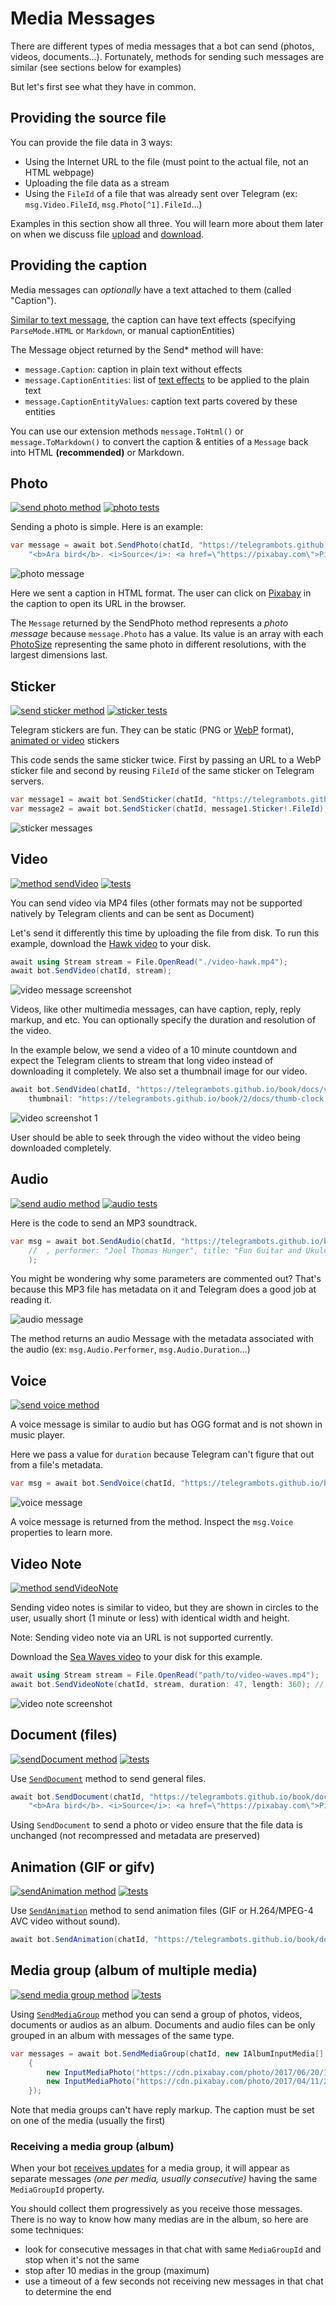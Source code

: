 ﻿# Media Messages

There are different types of media messages that a bot can send (photos, videos, documents...).
Fortunately, methods for sending such messages are similar (see sections below for examples)

But let's first see what they have in common.

## Providing the source file

You can provide the file data in 3 ways:
- Using the Internet URL to the file (must point to the actual file, not an HTML webpage)
- Uploading the file data as a stream
- Using the `FileId` of a file that was already sent over Telegram (ex: `msg.Video.FileId`, `msg.Photo[^1].FileId`...)

Examples in this section show all three.
You will learn more about them later on when we discuss file [upload](../../3/files/upload.md) and [download](../../3/files/download.md).

## Providing the caption

Media messages can _optionally_ have a text attached to them (called "Caption").

[Similar to text message](./), the caption can have text effects (specifying `ParseMode.HTML` or `Markdown`, or manual captionEntities)

The Message object returned by the Send* method will have:
- `message.Caption`: caption in plain text without effects
- `message.CaptionEntities`: list of [text effects](https://core.telegram.org/bots/api#messageentity) to be applied to the plain text
- `message.CaptionEntityValues`: caption text parts covered by these entities

You can use our extension methods `message.ToHtml()` or `message.ToMarkdown()` to convert the caption & entities of a `Message` back into HTML **(recommended)** or Markdown.


## Photo

[![send photo method](https://img.shields.io/badge/Bot_API_method-sendPhoto-blue.svg?style=flat-square)](https://core.telegram.org/bots/api#sendphoto)
[![photo tests](https://img.shields.io/badge/Examples-Photo_Messages-green.svg?style=flat-square)](https://github.com/TelegramBots/Telegram.Bot/blob/master/test/Telegram.Bot.Tests.Integ/Sending%20Messages/SendingPhotoMessageTests.cs)

Sending a photo is simple. Here is an example:

```csharp
var message = await bot.SendPhoto(chatId, "https://telegrambots.github.io/book/docs/photo-ara.jpg",
    "<b>Ara bird</b>. <i>Source</i>: <a href=\"https://pixabay.com\">Pixabay</a>", ParseMode.Html);
```
![photo message](../docs/shot-photo_msg.jpg)

Here we sent a caption in HTML format. The user can click on <u>[Pixabay](https://pixabay.com)</u> in the caption to open its URL in the browser.

The `Message` returned by the SendPhoto method represents a _photo message_ because `message.Photo` has a value.
Its value is an array with each  [PhotoSize](https://core.telegram.org/bots/api#photosize) representing the same photo in different resolutions, with the largest dimensions last.


## Sticker

[![send sticker method](https://img.shields.io/badge/Bot_API_method-sendSticker-blue.svg?style=flat-square)](https://core.telegram.org/bots/api#sendsticker)
[![sticker tests](https://img.shields.io/badge/Examples-Sticker_Messages-green.svg?style=flat-square)](https://github.com/TelegramBots/Telegram.Bot/blob/master/test/Telegram.Bot.Tests.Integ/Stickers/StickersTests.cs)

Telegram stickers are fun. They can be static (PNG or [WebP](https://developers.google.com/speed/webp/) format), [animated or video](https://core.telegram.org/stickers) stickers

This code sends the same sticker twice. First by passing an URL to a WebP sticker file
and second by reusing `FileId` of the same sticker on Telegram servers.

```csharp
var message1 = await bot.SendSticker(chatId, "https://telegrambots.github.io/book/docs/sticker-fred.webp");
var message2 = await bot.SendSticker(chatId, message1.Sticker!.FileId);
```
![sticker messages](../docs/shot-sticker_msgs.jpg)


## Video

[![method sendVideo](https://img.shields.io/badge/Bot_API_method-sendVideo-blue.svg?style=flat-square)](https://core.telegram.org/bots/api#sendvideo)
[![tests](https://img.shields.io/badge/Examples-Video_Messages-green.svg?style=flat-square)](https://github.com/TelegramBots/Telegram.Bot/blob/master/test/Telegram.Bot.Tests.Integ/Sending%20Messages/VideoMessageTests.cs)

You can send video via MP4 files (other formats may not be supported natively by Telegram clients and can be sent as Document)

Let's send it differently this time by uploading the file from disk.
To run this example, download the [Hawk video](https://telegrambots.github.io/book/docs/video-hawk.mp4) to your disk.

```csharp
await using Stream stream = File.OpenRead("./video-hawk.mp4");
await bot.SendVideo(chatId, stream);
```
![video message screenshot](../docs/shot-video.jpg)

Videos, like other multimedia messages, can have caption, reply, reply markup, and etc.
You can optionally specify the duration and resolution of the video.

In the example below, we send a video of a 10 minute countdown
and expect the Telegram clients to stream that long video instead of downloading it completely.
We also set a thumbnail image for our video.

```csharp
await bot.SendVideo(chatId, "https://telegrambots.github.io/book/docs/video-countdown.mp4",
    thumbnail: "https://telegrambots.github.io/book/2/docs/thumb-clock.jpg", supportsStreaming: true);
```

![video screenshot 1](../docs/shot-video_thumb1.jpg)

User should be able to seek through the video without the video being downloaded completely.


## Audio

[![send audio method](https://img.shields.io/badge/Bot_API_method-sendAudio-blue.svg?style=flat-square)](https://core.telegram.org/bots/api#sendaudio)
[![audio tests](https://img.shields.io/badge/Examples-Audio_Messages-green.svg?style=flat-square)](https://github.com/TelegramBots/Telegram.Bot/blob/master/test/Telegram.Bot.Tests.Integ/Sending%20Messages/AudioMessageTests.cs)

Here is the code to send an MP3 soundtrack.

```csharp
var msg = await bot.SendAudio(chatId, "https://telegrambots.github.io/book/docs/audio-guitar.mp3"
    //  , performer: "Joel Thomas Hunger", title: "Fun Guitar and Ukulele", duration: 91    // optional
    );
```

You might be wondering why some parameters are commented out?
That's because this MP3 file has metadata on it and Telegram does a good job at reading it.

![audio message](../docs/shot-audio_msg.jpg)

The method returns an audio Message with the metadata associated with the audio (ex: `msg.Audio.Performer`, `msg.Audio.Duration`...)


## Voice

[![send voice method](https://img.shields.io/badge/Bot_API_method-sendVoice-blue.svg?style=flat-square)](https://core.telegram.org/bots/api#sendvoice)

A voice message is similar to audio but has OGG format and is not shown in music player.

Here we pass a value for `duration` because Telegram can't figure that out from a file's metadata.

```csharp
var msg = await bot.SendVoice(chatId, "https://telegrambots.github.io/book/docs/voice-nfl_commentary.ogg", duration: 36);
```

![voice message](../docs/shot-voice_msg.jpg)

A voice message is returned from the method. Inspect the `msg.Voice` properties to learn more.


## Video Note

[![method sendVideoNote](https://img.shields.io/badge/Bot_API_method-sendVideoNote-blue.svg?style=flat-square)](https://core.telegram.org/bots/api#sendvideonote)

Sending video notes is similar to video, but they are shown in circles to the user, usually short (1 minute or less) with identical width and height.

Note: Sending video note via an URL is not supported currently.

Download the [Sea Waves video](https://telegrambots.github.io/book/docs/video-waves.mp4) to your disk for this example.

```csharp
await using Stream stream = File.OpenRead("path/to/video-waves.mp4");
await bot.SendVideoNote(chatId, stream, duration: 47, length: 360); // length = width = height
```
![video note screenshot](../docs/shot-video_note.jpg)


## Document (files)

[![sendDocument method](https://img.shields.io/badge/Bot_API_method-sendDocument-blue.svg?style=flat-square)](https://core.telegram.org/bots/api#senddocument)
[![tests](https://img.shields.io/badge/Examples-Document_Message-green.svg?style=flat-square)](https://github.com/TelegramBots/Telegram.Bot/blob/master/test/Telegram.Bot.Tests.Integ/Sending%20Messages/DocumentMessageTests.cs)

Use [`SendDocument`](https://core.telegram.org/bots/api#senddocument) method to send general files.

```csharp
await bot.SendDocument(chatId, "https://telegrambots.github.io/book/docs/photo-ara.jpg",
    "<b>Ara bird</b>. <i>Source</i>: <a href=\"https://pixabay.com\">Pixabay</a>", ParseMode.Html);
```

Using `SendDocument` to send a photo or video ensure that the file data is unchanged (not recompressed and metadata are preserved)

## Animation (GIF or gifv)

[![sendAnimation method](https://img.shields.io/badge/Bot_API_method-sendAnimation-blue.svg?style=flat-square)](https://core.telegram.org/bots/api#sendanimation)
[![tests](https://img.shields.io/badge/Examples-Animation_Message-green.svg?style=flat-square)](https://github.com/TelegramBots/Telegram.Bot/blob/master/test/Telegram.Bot.Tests.Integ/Sending%20Messages/AnimationMessageTests.cs)

Use [`SendAnimation`](https://core.telegram.org/bots/api#sendanimation) method to send animation files (GIF or H.264/MPEG-4 AVC video without sound).

```csharp
await bot.SendAnimation(chatId, "https://telegrambots.github.io/book/docs/video-waves.mp4", "Waves");
```


## Media group (album of multiple media)

[![send media group method](https://img.shields.io/badge/Bot_API_method-sendMediaGroup-blue.svg?style=flat-square)](https://core.telegram.org/bots/api#sendmediagroup)
[![tests](https://img.shields.io/badge/Examples-Album_Messages-green.svg?style=flat-square)](https://github.com/TelegramBots/Telegram.Bot/blob/master/test/Telegram.Bot.Tests.Integ/Sending%20Messages/AlbumMessageTests.cs)

Using [`SendMediaGroup`](https://core.telegram.org/bots/api#sendmediagroup) method you can send a group of photos, videos, documents or audios as an album. Documents and audio files can be only grouped in an album with messages of the same type.

```csharp
var messages = await bot.SendMediaGroup(chatId, new IAlbumInputMedia[]
    {
        new InputMediaPhoto("https://cdn.pixabay.com/photo/2017/06/20/19/22/fuchs-2424369_640.jpg"),
        new InputMediaPhoto("https://cdn.pixabay.com/photo/2017/04/11/21/34/giraffe-2222908_640.jpg"),
    });
```

Note that media groups can't have reply markup. The caption must be set on one of the media (usually the first)

### Receiving a media group (album)

When your bot [receives updates](../../3/updates/README.md) for a media group, it will appear as separate messages _(one per media, usually consecutive)_ having the same `MediaGroupId` property.

You should collect them progressively as you receive those messages.  
There is no way to know how many medias are in the album, so here are some techniques:
- look for consecutive messages in that chat with same `MediaGroupId` and stop when it's not the same
- stop after 10 medias in the group (maximum)
- use a timeout of a few seconds not receiving new messages in that chat to determine the end
